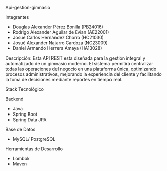 Api-gestion-gimnasio

 Integrantes
- Douglas Alexander Pérez Bonilla (PB24016)
- Rodrigo Alexander Aguilar de Evian (AE22001)
- Josué Carlos Hernández Chorro (HC21030)
- Josué Alexander Najarro Cardoza (NC23009)
- Daniel Armando Herrera Amaya (HA13028)

Descripción: 
Esta API REST esta diseñada para la gestión integral y automatizado de un gimnasio moderno. El sistema permitirá centralizar todas las operaciones del negocio en una plataforma única, optimizando procesos administrativos, mejorando la experiencia del cliente y facilitando la toma de decisiones mediante reportes en tiempo real.
  
Stack Tecnológico 

Backend
- Java 
- Spring Boot
- Spring Data JPA

Base de Datos
- MySQL/ PostgreSQL

Herramientas de Desarrollo
- Lombok
- Maven



